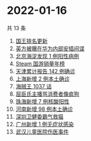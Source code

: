 # 2022-01-16

共 13 条

<!-- BEGIN -->
<!-- 最后更新时间 Sun Jan 16 2022 02:16:28 GMT+0800 (China Standard Time) -->

1. [国王排名更新](https://www.zhihu.com/search?q=国王排名)
1. [英方被曝在华为内部安插间谍](https://www.zhihu.com/search?q=华为)
1. [北京海淀发现 1 例阳性病例](https://www.zhihu.com/search?q=北京疫情)
1. [Steam 国游销量年榜](https://www.zhihu.com/search?q=steam)
1. [天津累计报告 142 例确诊](https://www.zhihu.com/search?q=天津疫情)
1. [上海新增 2 例本土确诊](https://www.zhihu.com/search?q=上海疫情)
1. [海贼王 1037 话](https://www.zhihu.com/search?q=海贼王)
1. [屈臣氏主播骂消费者像疯狗](https://www.zhihu.com/search?q=屈臣氏)
1. [珠海新增 7 例核酸阳性](https://www.zhihu.com/search?q=珠海疫情)
1. [河南新增 98 例本土确诊](https://www.zhihu.com/search?q=河南疫情)
1. [深圳卫健委霸气救猫](https://www.zhihu.com/search?q=深圳卫健委救猫)
1. [广州新增 1 例无症状感染](https://www.zhihu.com/search?q=广州疫情)
1. [武汉儿童医院伤医事件](https://www.zhihu.com/search?q=武汉儿童医院)

<!-- END -->
